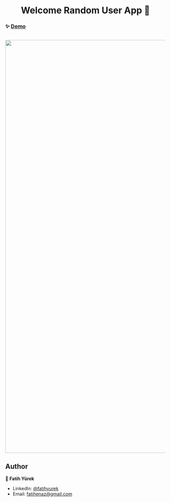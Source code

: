 <h1 align="center">Welcome Random User App 🎉</h1>

### ✨ [Demo](https://myrandom-user-app.netlify.app/)

  </br>
<a href='https://myrandom-user-app.netlify.app/' target='_blank'>
  <img src='https://user-images.githubusercontent.com/81515422/138594805-ef2c34db-c2f4-46cc-916d-b7faf31026bb.gif' width="1295" />
</a>


## Author

👤 **Fatih Yürek**

- LinkedIn: [@fatihyurek](https://www.linkedin.com/in/fatihyurek/)
- Email: fatihenaz@gmail.com











